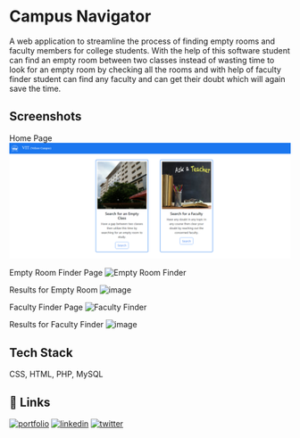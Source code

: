 # Campus Navigator

A web application to streamline the process of finding empty rooms and faculty members for college students. With the help of this software student can find an empty room between two classes instead of wasting time to look for an empty room by checking all the rooms and with help of faculty finder student can find any faculty and can get their doubt which will again save the time.


## Screenshots

Home Page
![Campus Navigator](https://github.com/prathamgupt/Campus_Navigator/blob/main/Screenshot/Screenshot%202023-03-24%20233836.png?raw=true)

Empty Room Finder Page
![Empty Room Finder](https://user-images.githubusercontent.com/109844175/229339786-cb69007e-34af-4c71-b309-78c15faf18d9.png)

Results for Empty Room
![image](https://user-images.githubusercontent.com/109844175/229339847-5ebe5c07-5b79-4c95-8f24-9fcaa92b96b6.png)


Faculty Finder Page
![Faculty Finder](https://user-images.githubusercontent.com/109844175/229339918-607fc67b-ce92-4af1-901c-d8f3d952ee41.png)


Results for Faculty Finder 
![image](https://user-images.githubusercontent.com/109844175/229339951-828b1967-d5d1-4d2a-9f9f-eb2cc0b153f7.png)



## Tech Stack

CSS,
HTML,
PHP,
MySQL



## 🔗 Links
[![portfolio](https://img.shields.io/badge/my_portfolio-000?style=for-the-badge&logo=ko-fi&logoColor=white)](https://darshanjain.netlify.app/)
[![linkedin](https://img.shields.io/badge/linkedin-0A66C2?style=for-the-badge&logo=linkedin&logoColor=white)](https://www.linkedin.com/in/darshannn-jain/)
[![twitter](https://img.shields.io/badge/twitter-1DA1F2?style=for-the-badge&logo=twitter&logoColor=white)](https://twitter.com/DarshanJaipuria)
